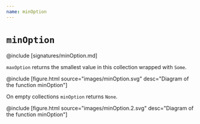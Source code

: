 ```yaml
---
name: minOption
---
```


# `minOption`

@include [signatures/minOption.md]

`maxOption` returns the smallest value in this collection wrapped with `Some`.

@include [figure.html source="images/minOption.svg" desc="Diagram of the function minOption"]

On empty collections `minOption` returns `None`.

@include [figure.html source="images/minOption.2.svg" desc="Diagram of the function minOption"]
